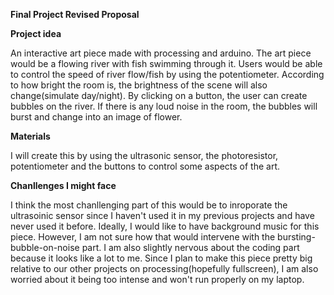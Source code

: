 **Final Project Revised Proposal**

**Project idea**

An interactive art piece made with processing and arduino. The art piece would be a flowing river with fish swimming through it. Users would be able to control the speed of river flow/fish by using the potentiometer. According to how bright the room is, the brightness of the scene will also change(simulate day/night). By clicking on a button, the user can create bubbles on the river. If there is any loud noise in the room, the bubbles will burst and change into an image of flower. 

**Materials**

I will create this by using the ultrasonic sensor, the photoresistor, potentiometer and the buttons to control some aspects of the art.

**Chanllenges I might face**

I think the most chanllenging part of this would be to inroporate the ultrasoinic sensor since I haven't used it in my previous projects and have never used it before. Ideally, I would like to have background music for this piece. However, I am not sure how that would intervene with the bursting-bubble-on-noise part. I am also slightly nervous about the coding part because it looks like a lot to me. Since I plan to make this piece pretty big relative to our other projects on processing(hopefully fullscreen), I am also worried about it being too intense and won't run properly on my laptop.
